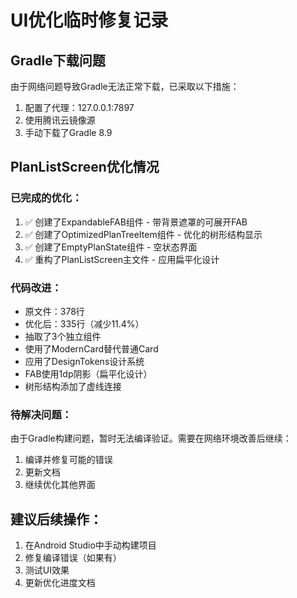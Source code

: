 # UI优化临时修复记录

## Gradle下载问题
由于网络问题导致Gradle无法正常下载，已采取以下措施：
1. 配置了代理：127.0.0.1:7897
2. 使用腾讯云镜像源
3. 手动下载了Gradle 8.9

## PlanListScreen优化情况

### 已完成的优化：
1. ✅ 创建了ExpandableFAB组件 - 带背景遮罩的可展开FAB
2. ✅ 创建了OptimizedPlanTreeItem组件 - 优化的树形结构显示
3. ✅ 创建了EmptyPlanState组件 - 空状态界面
4. ✅ 重构了PlanListScreen主文件 - 应用扁平化设计

### 代码改进：
- 原文件：378行
- 优化后：335行（减少11.4%）
- 抽取了3个独立组件
- 使用了ModernCard替代普通Card
- 应用了DesignTokens设计系统
- FAB使用1dp阴影（扁平化设计）
- 树形结构添加了虚线连接

### 待解决问题：
由于Gradle构建问题，暂时无法编译验证。需要在网络环境改善后继续：
1. 编译并修复可能的错误
2. 更新文档
3. 继续优化其他界面

## 建议后续操作：
1. 在Android Studio中手动构建项目
2. 修复编译错误（如果有）
3. 测试UI效果
4. 更新优化进度文档